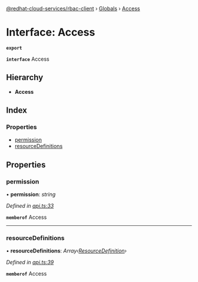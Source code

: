 [@redhat-cloud-services/rbac-client](../README.md) › [Globals](../globals.md) › [Access](access.md)

# Interface: Access

**`export`** 

**`interface`** Access

## Hierarchy

* **Access**

## Index

### Properties

* [permission](access.md#permission)
* [resourceDefinitions](access.md#resourcedefinitions)

## Properties

###  permission

• **permission**: *string*

*Defined in [api.ts:33](https://github.com/RedHatInsights/javascript-clients/blob/master/packages/rbac/api.ts#L33)*

**`memberof`** Access

___

###  resourceDefinitions

• **resourceDefinitions**: *Array‹[ResourceDefinition](resourcedefinition.md)›*

*Defined in [api.ts:39](https://github.com/RedHatInsights/javascript-clients/blob/master/packages/rbac/api.ts#L39)*

**`memberof`** Access
